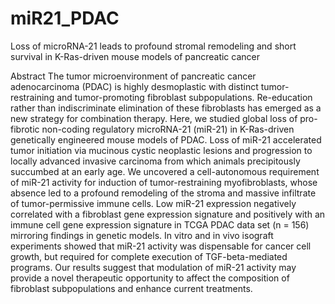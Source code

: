 # miR21_PDAC
Loss of microRNA-21 leads to profound stromal remodeling and short survival in K-Ras-driven mouse models of pancreatic cancer

Abstract
The tumor microenvironment of pancreatic cancer adenocarcinoma (PDAC) is highly desmoplastic with distinct tumor-restraining and tumor-promoting fibroblast subpopulations. Re-education rather than indiscriminate elimination of these fibroblasts has emerged as a new strategy for combination therapy. Here, we studied global loss of pro-fibrotic non-coding regulatory microRNA-21 (miR-21) in K-Ras-driven genetically engineered mouse models of PDAC. Loss of miR-21 accelerated tumor initiation via mucinous cystic neoplastic lesions and progression to locally advanced invasive carcinoma from which animals precipitously succumbed at an early age. We uncovered a cell-autonomous requirement of miR-21 activity for induction of tumor-restraining myofibroblasts, whose absence led to a profound remodeling of the stroma and massive infiltrate of tumor-permissive immune cells. Low miR-21 expression negatively correlated with a fibroblast gene expression signature and positively with an immune cell gene expression signature in TCGA PDAC data set (n = 156) mirroring findings in genetic models.  In vitro and in vivo isograft experiments showed that miR-21 activity was dispensable for cancer cell growth, but required for complete execution of TGF-beta-mediated programs.  Our results suggest that modulation of miR-21 activity may provide a novel therapeutic opportunity to affect the composition of fibroblast subpopulations and enhance current treatments.  

